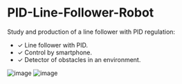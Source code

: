 # PID-Line-Follower-Robot
Study and production of a line follower with PID regulation: 
- ✓ Line follower with PID.
- ✓ Control by smartphone. 
- ✓ Detector of obstacles in an environment.

![image](https://github.com/Abdelkodouss-ELFATAOUY/PID-Line-Follower-Robot/assets/142337040/99fd9f14-5792-46ca-8b69-17d9dc1eba5e)
![image](https://github.com/Abdelkodouss-ELFATAOUY/PID-Line-Follower-Robot/assets/142337040/9a6cf2d0-d80b-42ab-a93b-b74459ec83b5)

